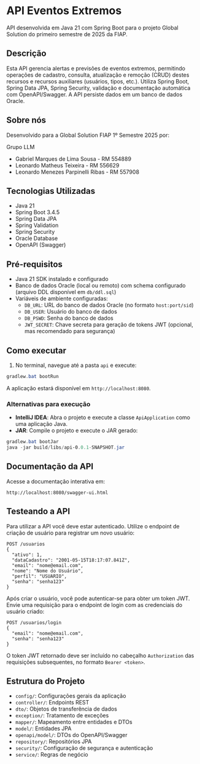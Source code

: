 # API Eventos Extremos

API desenvolvida em Java 21 com Spring Boot para o projeto Global Solution do primeiro semestre de 2025 da FIAP.

## Descrição
Esta API gerencia alertas e previsões de eventos extremos, permitindo operações de cadastro, consulta, atualização e remoção (CRUD) destes recursos e recursos auxiliares (usuários, tipos, etc.). Utiliza Spring Boot, Spring Data JPA, Spring Security, validação e documentação automática com OpenAPI/Swagger. A API persiste dados em um banco de dados Oracle.

## Sobre nós
Desenvolvido para a Global Solution FIAP 1º Semestre 2025 por:

Grupo LLM
- Gabriel Marques de Lima Sousa - RM 554889
- Leonardo Matheus Teixeira - RM 556629
- Leonardo Menezes Parpinelli Ribas - RM 557908

## Tecnologias Utilizadas
- Java 21
- Spring Boot 3.4.5
- Spring Data JPA
- Spring Validation
- Spring Security
- Oracle Database
- OpenAPI (Swagger)


## Pré-requisitos
- Java 21 SDK instalado e configurado
- Banco de dados Oracle (local ou remoto) com schema configurado (arquivo DDL disponível em `db/ddl.sql`)
- Variáveis de ambiente configuradas:
  - `DB_URL`: URL do banco de dados Oracle (no formato `host:port/sid`)
  - `DB_USER`: Usuário do banco de dados
  - `DB_PSWD`: Senha do banco de dados
  - `JWT_SECRET`: Chave secreta para geração de tokens JWT (opcional, mas recomendado para segurança)

## Como executar

1. No terminal, navegue até a pasta `api` e execute:

```powershell
gradlew.bat bootRun
```

A aplicação estará disponível em `http://localhost:8080`.

### Alternativas para execução

- **IntelliJ IDEA**: Abra o projeto e execute a classe `ApiApplication` como uma aplicação Java.
- **JAR**: Compile o projeto e execute o JAR gerado:

```powershell
gradlew.bat bootJar
java -jar build/libs/api-0.0.1-SNAPSHOT.jar
```

## Documentação da API
Acesse a documentação interativa em:

```
http://localhost:8080/swagger-ui.html
```

## Testeando a API

Para utilizar a API você deve estar autenticado.
Utilize o endpoint de criação de usuário para registrar um novo usuário:

```
POST /usuarios
{
  "ativo": 1,
  "dataCadastro": "2001-05-15T18:17:07.841Z",
  "email": "nome@email.com",
  "nome": "Nome do Usuário",
  "perfil": "USUARIO",
  "senha": "senha123"
}
```
Após criar o usuário, você pode autenticar-se para obter um token JWT.
Envie uma requisição para o endpoint de login com as credenciais do usuário criado:
```
POST /usuarios/login
{
  "email": "nome@email.com",
  "senha": "senha123"
}
```
O token JWT retornado deve ser incluído no cabeçalho `Authorization` das requisições subsequentes, no formato `Bearer <token>`.

## Estrutura do Projeto
- `config/`: Configurações gerais da aplicação
- `controller/`: Endpoints REST
- `dto/`: Objetos de transferência de dados
- `exception/`: Tratamento de exceções
- `mapper/`: Mapeamento entre entidades e DTOs
- `model/`: Entidades JPA
- `openapi/model/`: DTOs do OpenAPI/Swagger
- `repository/`: Repositórios JPA
- `security/`: Configuração de segurança e autenticação
- `service/`: Regras de negócio
